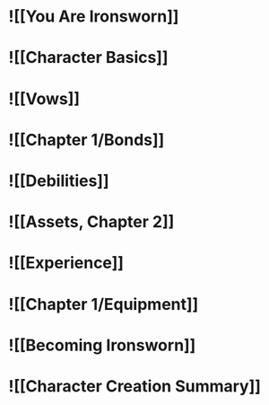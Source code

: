 # ![[You Are Ironsworn]]
# ![[Character Basics]]
# ![[Vows]]
# ![[Chapter 1/Bonds]]
# ![[Debilities]]
# ![[Assets, Chapter 2]]
# ![[Experience]]
# ![[Chapter 1/Equipment]]
# ![[Becoming Ironsworn]]

# ![[Character Creation Summary]]
